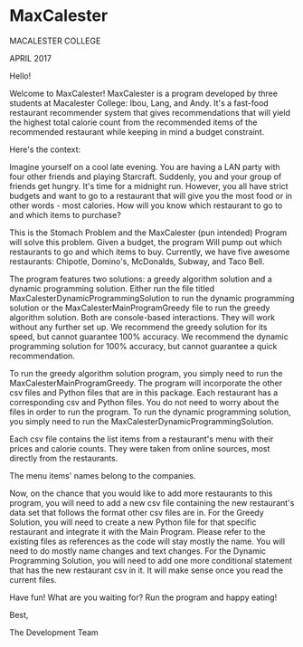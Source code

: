 # MaxCalester

MACALESTER COLLEGE

APRIL 2017

Hello!

Welcome to MaxCalester!
MaxCalester is a program developed by three students at Macalester College: Ibou, Lang, and Andy.
It's a fast-food restaurant recommender system that gives recommendations that will yield the highest total calorie count from the recommended items of the recommended restaurant
while keeping in mind a budget constraint. 

Here's the context:

Imagine yourself on a cool late evening. You are having a LAN party with four other friends and playing Starcraft.
Suddenly, you and your group of friends get hungry. It's time for a midnight run. However, you all have strict budgets
and want to go to a restaurant that will give you the most food or in other words - most calories.
How will you know which restaurant to go to and which items to purchase?

This is the Stomach Problem and the MaxCalester (pun intended) Program will solve this problem. Given a budget, the program
Will pump out which restaurants to go and which items to buy. Currently, we have five awesome restaurants: Chipotle, Domino's, McDonalds, Subway, and Taco Bell.

The program features two solutions: a greedy algorithm solution and a dynamic programming solution. Either run the file titled MaxCalesterDynamicProgrammingSolution 
to run the dynamic programming solution or the MaxCalesterMainProgramGreedy file to run the greedy algorithm solution. Both are console-based interactions. They will work
without any further set up. We recommend the greedy solution for its speed, but cannot guarantee 100% accuracy. We recommend the dynamic programming solution for 100% accuracy, but cannot guarantee a quick recommendation. 

To run the greedy algorithm solution program, you simply need to run the MaxCalesterMainProgramGreedy. The program will incorporate the other csv files and Python files that are in this package.
Each restaurant has a corresponding csv and Python files. You do not need to worry about the files in order to run the program. To run the dynamic programming solution, you simply need to run
the MaxCalesterDynamicProgrammingSolution. 

Each csv file contains the list items from a restaurant's menu with their prices and calorie counts. They were taken from online sources, most directly from the restaurants.

The menu items' names belong to the companies. 

Now, on the chance that you would like to add more restaurants to this program, you will need to
add a new csv file containing the new restaurant's data set that follows the format other csv files are in. For the Greedy Solution, you will need to create a new Python
file for that specific restaurant and integrate it with the Main Program. Please refer to the existing files as references as the code will stay mostly the name. You will need to do mostly name changes and text changes.
For the Dynamic Programming Solution, you will need to add one more conditional statement that has the new restaurant csv in it. It will make sense once you read the current files. 

Have fun! What are you waiting for? Run the program and happy eating!

Best,

The Development Team

